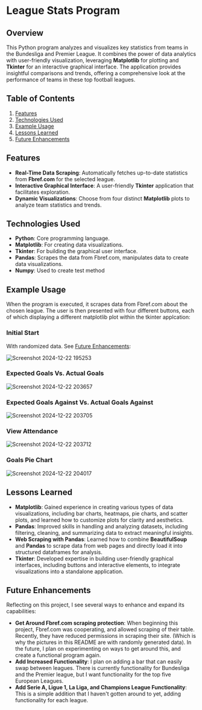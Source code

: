 # League Stats Program

## Overview

This Python program analyzes and visualizes key statistics from teams in the Bundesliga and Premier League. It combines the power of data analytics with user-friendly visualization, leveraging **Matplotlib** for plotting and **Tkinter** for an interactive graphical interface. The application provides insightful comparisons and trends, offering a comprehensive look at the performance of teams in these top football leagues.

## Table of Contents

1. [Features](#features)
2. [Technologies Used](#technologies-used)
3. [Example Usage](#example-usage)
4. [Lessons Learned](#lessons-learned)
5. [Future Enhancements](#future-enhancements)

## Features

- **Real-Time Data Scraping**: Automatically fetches up-to-date statistics from **Fbref.com** for the selected league.
- **Interactive Graphical Interface**: A user-friendly **Tkinter** application that facilitates exploration.
- **Dynamic Visualizations**: Choose from four distinct **Matplotlib** plots to analyze team statistics and trends.

## Technologies Used

- **Python**: Core programming language.
- **Matplotlib**: For creating data visualizations.
- **Tkinter**: For building the graphical user interface.
- **Pandas**: Scrapes the data from Fbref.com, manipulates data to create data visualizations. 
- **Numpy**: Used to create test method

## Example Usage

When the program is executed, it scrapes data from Fbref.com about the chosen league. The user is then presented with four different buttons, each of which displaying a different matplotlib plot within the tkinter applcation:

### Initial Start
With randomized data. See [Future Enhancements](#future-enhancements):

![Screenshot 2024-12-22 195253](https://github.com/user-attachments/assets/df44ac7c-b2a4-4861-abcd-1de3ed524aa1)

### Expected Goals Vs. Actual Goals

![Screenshot 2024-12-22 203657](https://github.com/user-attachments/assets/a9a56469-4120-4975-8fe5-a3bb3bd13907)

### Expected Goals Against Vs. Actual Goals Against

![Screenshot 2024-12-22 203705](https://github.com/user-attachments/assets/6308202a-d372-4d1e-bae3-ba498edcb0bf)

### View Attendance

![Screenshot 2024-12-22 203712](https://github.com/user-attachments/assets/80207c9c-063b-45d0-86ee-07a679755bb5)

### Goals Pie Chart

![Screenshot 2024-12-22 204017](https://github.com/user-attachments/assets/7714dacb-4511-4e10-a2c6-deee0ad519b7)


## Lessons Learned

- **Matplotlib**: Gained experience in creating various types of data visualizations, including bar charts, heatmaps, pie charts, and scatter plots, and learned how to customize plots for clarity and aesthetics.  
- **Pandas**: Improved skills in handling and analyzing datasets, including filtering, cleaning, and summarizing data to extract meaningful insights.  
- **Web Scraping with Pandas**: Learned how to combine **BeautifulSoup** and **Pandas** to scrape data from web pages and directly load it into structured dataframes for analysis.  
- **Tkinter**: Developed expertise in building user-friendly graphical interfaces, including buttons and interactive elements, to integrate visualizations into a standalone application.  

## Future Enhancements

Reflecting on this project, I see several ways to enhance and expand its capabilities:

- **Get Around Fbref.com scraping protection**: When beginning this project, Fbref.com was cooperating, and allowed scraping of their table. Recently, they have reduced permissions in scraping their site. (Which is why the pictures in this README are with randomly generated data). In the future, I plan on experimenting on ways to get around this, and create a functional program again. 
- **Add Increased Functionality**: I plan on adding a bar that can easily swap between leagues. There is currently functionality for Bundesliga and the Premier league, but I want functionality for the top five European Leagues.
-  **Add Serie A, Ligue 1, La Liga, and Champions League Functionality**: This is a simple addition that I haven't gotten around to yet, adding functionality for each league. 
